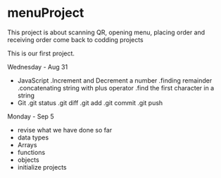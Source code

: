 # menuProject
This project is about scanning QR, opening menu, placing order and receiving order
come back to codding projects


This is our first project.

Wednesday - Aug 31

- JavaScript
  .Increment and Decrement a number
  .finding remainder
  .concatenating string with plus operator
  .find the first character in a string
 - Git
  .git status
  .git diff
  .git add
  .git commit
  .git push

Monday - Sep 5

- revise what we have done so far
- data types
- Arrays
- functions
- objects
- initialize projects
